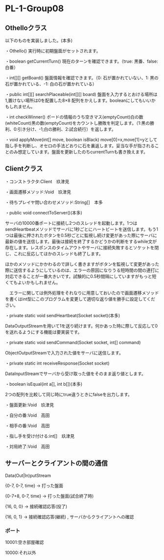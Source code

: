 # PL-1-Group08

## Othelloクラス
以下のものを実装しました。(本多)

・Othello()
実行時に初期盤面がセットされます。

・boolean getCurrentTurn()
現在のターンを確認できます。（true: 黒番、false: 白番）

・int[][] getBoard()
盤面情報を確認できます。（0: 石が置かれていない、1: 黒の石が置かれている、-1: 白の石が置かれている）

・public int[][] searchPlaceable(int[][] board)
盤面を入力するとおける場所は1,置けない場所は0を配置した8×8 配列をかえします。booleanにしてもいいかもしれません。

・int checkWinner()
ボードの情報のうち空きマス(emptyCount)白の数(whiteCount)黒の数(emptyCount)をカウントし勝敗を判定します。（1:黒の勝利、0:引き分け、-1;白の勝利、2:試合続行）を返します。

・void applyMove(int[] move, boolean isBlack)
move[0]=x,move[1]=yとして指し手を判断し、オセロの手法どおりに石を裏返します。妥当な手が指されることのみ想定しています。盤面を更新したのちcurrentTurnも書き換えます。

## Clientクラス

・コンストラクタ:Client　玖津見

・画面遷移メソッド:Void　玖津見

・待ちプレイヤ問い合わせメソッド:String[]　本多

・public void connectToServer()(本多)

サーバの10000番ポートに接続し2つのスレッドを起動します。1つはsendHeartbeatメソッドでサーバに1秒ごとにハートビートを送信します。もう1つは最後に押されたボタンを0.5秒ごとに監視し続け変更があった際にサーバに最新の値を送信します。最後は接続を終了するかどうかの判断をするwhile文が存在します。レスポンスのタイムアウトやサーバに接続失敗するとソケットを閉じ、これに反応してほかのスレッドも終了します。 

ほかのメソッドにかかわるので詳しく書きますがボタンを監視して変更があった際に送信するようにしているのは、エラーの原因になりうる短時間の間の連打に対応できることが一番大きいです。試験的に0.5秒間隔にしていますがもっと短くてもよいかもしれません。

　エラーに関しては例外処理をそれなりに用意しておいたので画面遷移メソッドを書くはint型にこのプログラムを変更して適切な返り値を勝手に設定してください。

・private static void sendHeartbeat(Socket socket)(本多)

DataOutputStreamを用いて1を送り続けます。何かあった時に際して反応して0を送れるようにする機能は要実装です。

・private static void sendCommand(Socket socket, int[] command)

ObjectOutputStreamで入力された値をサーバに送信します。

・private static int receiveResponse(Socket socket)

DataInputStreamでサーバから受け取った値をそのまま返り値とします。

・boolean isEqual(int a[], int b[])(本多)

2つの配列を比較して同じ時にtrue違うときにfalseを出力します。

・盤面更新:Void　玖津見

・自分の番:Void　高田

・相手の番:Void　高田

・指し手を受け付ける:int[]　玖津見

・対局終了:Void　高田

## サーバーとクライアントの間の通信

Data(Out|In)putStream

{0-7, 0-7, time} → 打った盤面

{0-7+8, 0-7, time} → 打った盤面(試合終了時)

{16, 0, 0} → 接続確認応答(投了)

{16, 0, 1} → 接続確認応答(継続) , サーバからクライアントへの確認

### ポート

10001:空き部屋確認

10000:それ以外
